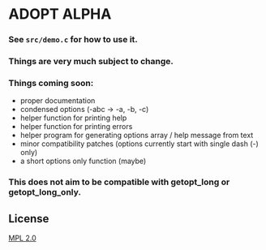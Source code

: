 # ADOPT ALPHA

### See `src/demo.c` for how to use it.

### Things are very much subject to change.

### Things coming soon:

- proper documentation
- condensed options (-abc -> -a, -b, -c)
- helper function for printing help
- helper function for printing errors
- helper program for generating options array / help message from text
- minor compatibility patches (options currently start with single dash (-) only)
- a short options only function (maybe)

### This does not aim to be compatible with getopt_long or getopt_long_only.

## License
[MPL 2.0](LICENSE)
